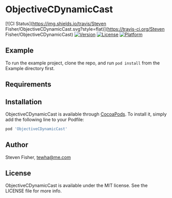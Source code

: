 # ObjectiveCDynamicCast

[![CI Status](https://img.shields.io/travis/Steven Fisher/ObjectiveCDynamicCast.svg?style=flat)](https://travis-ci.org/Steven Fisher/ObjectiveCDynamicCast)
[![Version](https://img.shields.io/cocoapods/v/ObjectiveCDynamicCast.svg?style=flat)](https://cocoapods.org/pods/ObjectiveCDynamicCast)
[![License](https://img.shields.io/cocoapods/l/ObjectiveCDynamicCast.svg?style=flat)](https://cocoapods.org/pods/ObjectiveCDynamicCast)
[![Platform](https://img.shields.io/cocoapods/p/ObjectiveCDynamicCast.svg?style=flat)](https://cocoapods.org/pods/ObjectiveCDynamicCast)

## Example

To run the example project, clone the repo, and run `pod install` from the Example directory first.

## Requirements

## Installation

ObjectiveCDynamicCast is available through [CocoaPods](https://cocoapods.org). To install
it, simply add the following line to your Podfile:

```ruby
pod 'ObjectiveCDynamicCast'
```

## Author

Steven Fisher, tewha@me.com

## License

ObjectiveCDynamicCast is available under the MIT license. See the LICENSE file for more info.
